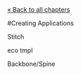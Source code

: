 <div class="back"><a href="index.html">&laquo; Back to all chapters</a></div>

#Creating Applications

Stitch

eco
tmpl

Backbone/Spine